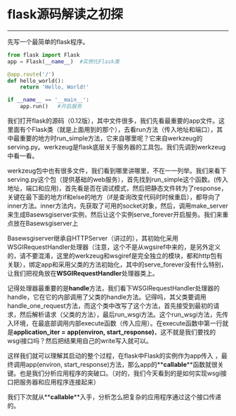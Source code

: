 # flask源码解读之初探
---
先写一个最简单的flask程序。
```python
from flask import Flask
app = Flask(__name__)  #实例化Flask类

@app.route('/')
def hello_world():
    return 'Hello, World!'

if __name__ == '__main__':
    app.run()   #开启服务
```
我们打开flask的源码（0.12版），其中文件很多，我们先看最重要的app文件。这里面有个Flask类（就是上面用到的那个），去看run方法（传入地址和端口），其中最重要的地方时run_simple方法，它来自哪里呢？它来自werkzeug的serving.py。werkzeug是flask底层关于服务器的工具包。我们先调到werkzeug中看一看。


werkzeug包中也有很多文件，我们看到哪里讲哪里，不在一一列举。我们来看下serving.py这个包（提供基础的web服务），首先找到run_simple这个函数。(传入地址，端口和应用)，首先看是否在调试模式，然后把静态文件转为了response，关键在最下面的地方if和else的地方（if是查询改变代码时时候重启），都导向了inner方法。inner方法内，先获取了可用的socket对象，然后，调用make_server来生成Basewsgiserver实例，然后让这个实例serve_forever开启服务。我们来重点放在Basewsgiserver上


Basewsgiserver继承自HTTPServer（讲过的），其初始化采用WSGIRequestHandler处理器（注意，这个不是从wgsiref中来的，是另外定义的，请不要混淆，这里的werkzeug和wsgiref是完全独立的模块，都和http包有关联），绑定app和采用父类的方法初始化，其中的serve_forever没有什么特别，让我们把视角放在**WSGIRequestHandler**处理器类上。


记得处理器最重要的是**handle**方法，我们看下WSGIRequestHandler处理器的handle，它在它的内部调用了父类的handle方法。记得吗，其父类要调用handle_one_request方法，而这个类中改写了这个方法，首先接受到最初的请求，然后解析请求（父类的方法），最后run_wsgi方法。这个run_wsgi方法，先传入环境，在最底部调用内部execute函数（传入应用）。在execute函数中第一行就是**application_iter = app(environ, start_response)**，这不就是我们要找的wsgi接口吗？然后把结果用自己的write写入就可以。

这样我们就可以理解其启动的整个过程，在flask中Flask的实例作为app传入
，最终调用app(environ, start_response)方法，那么app的**__callable__**函数就很关键。也是我们分析应用程序的突破口。（对的，我们今天看到的是如何实现wsgi接口把服务器和应用程序连接起来）


我们下次就从**__callable__**入手，分析怎么把复杂的应用程序通过这个接口传递的。
